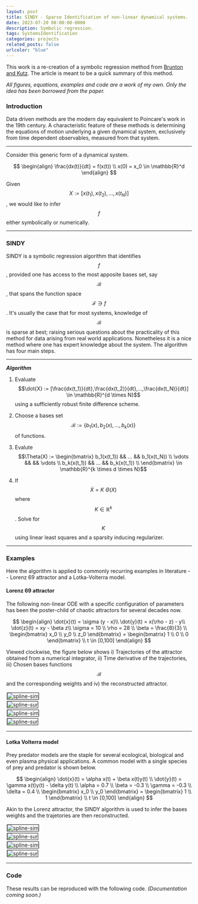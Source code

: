 ```yaml
---
layout: post
title: SINDY - Sparse Identification of non-linear dynamical systems.
date: 2023-07-20 08:00:00-0000
description: Symbolic regression.
tags: SystemsIdentification
categories: projects
related_posts: false
urlcolor: "blue"
---
```


This work is a re-creation of a symbolic regression method from [Brunton and Kutz](https://www.pnas.org/doi/10.1073/pnas.1517384113). The article is meant to be a quick summary of this method.

*All figures, equations, examples and code are a work of my own. Only the idea has been borrowed from the paper.*

### Introduction

Data driven methods are the modern day equivalent to Poincare's work in the 19th century. A characteristic feature of these methods is determining the equations of motion underlying a given dynamical system, exclusively from time dependent observables, measured from that system.

--- 
Consider this generic form of a dynamical system.

$$
\begin{align}
    \frac{dx(t)}{dt} = f(x(t)) \\ 
    x(0) = x_0 \in \mathbb{R}^d
\end{align}
$$

Given $$X := [x(t_1),x(t_2),...,x(t_N)]$$, we would like to infer $$f$$ either symbolically or numerically.

---

### SINDY

SINDY is a symbolic regression algorithm that identifies $$f$$, provided one has access to the most apposite bases set, say $$\mathcal{B}$$, that spans the function space $$\mathcal{F} \ni f$$. It's usually the case that for most systems, knowledge of $$\mathcal{B}$$ is sparse at best; raising serious questions about the practicality of this method for data arising from real world applications. Nonetheless it is a nice method where one has expert knowledge about the system. The algorithm has four main steps.

---

***Algorithm***

1. Evaluate $$\dot{X} := [\frac{dx(t_1)}{dt},\frac{dx(t_2)}{dt},...,\frac{dx(t_N)}{dt}] \in \mathbb{R}^{d \times N}$$ using a sufficiently robust finite difference scheme.

2. Choose a bases set $$\mathcal{B} := \{b_1(x), b_2(x), ..., b_k(x)\}$$ of functions.
   
3. Evalute $$\Theta(X) := \begin{bmatrix} b_1(x(t_1)) && ... && b_1(x(t_N)) \\ \vdots &&  && \vdots \\  b_k(x(t_1)) && ... && b_k(x(t_1)) \\ \end{bmatrix} \in \mathbb{R}^{k \times d \times N}$$

4. If $$\dot{X} = K \: \Theta(X)$$ where $$K \in \mathbb{R}^{k}$$. Solve for $$K$$ using linear least squares and a sparsity inducing regularizer.
   
---

### Examples

Here the algorithm is applied to commonly recurring examples in literature -- Lorenz 69 attractor and a Lotka-Volterra model. 

<style>
    .column {
  float: left;
  width: 50.00%;
  margin : 0 0 0px 0px;
  padding: 2px;
}

/* Clear floats after image containers */
.row::after {
  content: "";
  clear: both;
  display: table;
}
</style>



#### Lorenz 69 attractor

The following non-linear ODE with a specific configuration of parameters has been the poster-child of chaotic attractors for several decades now. 

$$
\begin{align}
  \dot{x}(t) = \sigma (y - x)\\
  \dot{y}(t) = x(\rho - z) - y\\
  \dot{z}(t) = xy - \beta z\\ 
  \sigma = 10 \\ 
  \rho = 28 \\ 
  \beta = \frac{8}{3} \\ 
  \begin{bmatrix} x_0 \\ y_0 \\ z_0  \end{bmatrix} = \begin{bmatrix} 1 \\ 0 \\ 0 \end{bmatrix} \\ 
  t \in [0,100]
\end{align}
$$

Viewed clockwise, the figure below shows i) Trajectories of the attractor obtained from a numerical integrator, ii) Time derivative of the trajectories, iii) Chosen bases functions $$\mathcal{B}$$ and the corresponding weights and iv) the reconstructed attractor. 


 <div class="row">
  <div class="column">
    <img style="border:1px solid black;" src="/assets/sindy/Traj_Lorenz.png" alt="spline-sim" style="width:100%">
  </div>
  <div class="column">
    <img style="border:1px solid black;" src="/assets/sindy/Vel_Lorenz.png" alt="spline-sur" style="width:100%">
  </div>
</div> 

 <div class="row">
  <div class="column">
    <img style="border:1px solid black;" src="/assets/sindy/Lorenz_Coeffs.png" alt="spline-sim" style="width:80%">
  </div>
  <div class="column">
    <img style="border:1px solid black;" src="/assets/sindy/Remade_Lorenz.png" alt="spline-sur" style="width:100%">
  </div>
</div> 

---

#### Lotka Volterra model

Prey predator models are the staple for several ecological, biological and even plasma physical applications. A common model with a single species of prey and predator is shown below. 

$$
\begin{align}
  \dot{x}(t) = \alpha x(t) + \beta x(t)y(t) \\ 
  \dot{y}(t) = \gamma x(t)y(t) - \delta y(t) \\
  \alpha = 0.7 \\
  \beta = -0.3 \\ 
  \gamma = -0.3 \\ 
  \delta = 0.4 \\ 
  \begin{bmatrix} x_0 \\ y_0  \end{bmatrix} = \begin{bmatrix} 1 \\ 1  \end{bmatrix} \\ 
  t \in [0,100]
\end{align}
$$

Akin to the Lorenz attractor, the SINDY algorithm is used to infer the bases weights and the trajetories are then reconstructed.

 <div class="row">
  <div class="column">
    <img style="border:1px solid black;" src="/assets/sindy/Traj_Lotka.png" alt="spline-sim" style="width:100%">
  </div>
  <div class="column">
    <img style="border:1px solid black;" src="/assets/sindy/Vel_Lotka.png" alt="spline-sur" style="width:100%">
  </div>
</div> 

 <div class="row">
  <div class="column">
    <img style="border:1px solid black;" src="/assets/sindy/LV_Coeffs.png" alt="spline-sim" style="width:80%">
  </div>
  <div class="column">
    <img style="border:1px solid black;" src="/assets/sindy/Remade_Lotka.png" alt="spline-sur" style="width:100%">
  </div>
</div> 

---

### Code 

These results can be reproduced with the following code. *(Documentation coming soon.)*

<script src="https://gist.github.com/dynamic-queries/3edf052b43ec90467dc48f91fe3b552b.js"></script>